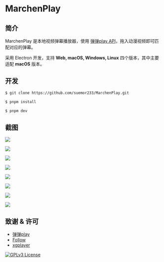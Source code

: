 # MarchenPlay

## 简介

MarchenPlay 是本地视频弹幕播放器，使用 [弹弹play API](https://github.com/kaedei/dandanplay-libraryindex/blob/master/api/API.md)，拖入动漫视频即可匹配对应的弹幕。

采用 Electron 开发，支持 **Web, macOS, Windows, Linux** 四个版本，其中主要适配 **macOS** 版本。

## 开发

```bash
$ git clone https://github.com/suemor233/MarchenPlay.git

$ pnpm install

$ pnpm dev
```

## 截图

![](https://fastly.jsdelivr.net/gh/suemor233/static@main/img/CleanShot%202024-11-21%20at%2019.38.37%402x.png)

![](https://fastly.jsdelivr.net/gh/suemor233/static@main/img/CleanShot%202024-11-21%20at%2019.41.34%402x.png)



![](https://fastly.jsdelivr.net/gh/suemor233/static@main/img/CleanShot%202024-11-21%20at%2019.40.33%402x.png)

![](https://fastly.jsdelivr.net/gh/suemor233/static@main/img/CleanShot%202024-11-21%20at%2019.39.05%402x.png)

![](https://fastly.jsdelivr.net/gh/suemor233/static@main/img/CleanShot%202024-11-21%20at%2019.39.09%402x.png)

![](https://fastly.jsdelivr.net/gh/suemor233/static@main/img/CleanShot%202024-11-21%20at%2019.39.44%402x.png)

![](https://fastly.jsdelivr.net/gh/suemor233/static@main/img/CleanShot%202024-11-21%20at%2023.37.54%402x.png)

![](https://fastly.jsdelivr.net/gh/suemor233/static@main/img/CleanShot%202024-11-21%20at%2019.39.19%402x.png)
## 致谢 & 许可

- [弹弹play](https://www.dandanplay.com)
- [Follow](https://github.com/RSSNext/follow)
- [xgplayer](https://github.com/bytedance/xgplayer)

[![GPLv3 License](https://img.shields.io/badge/License-GPLv3-blue.svg)](https://www.gnu.org/licenses/gpl-3.0)
